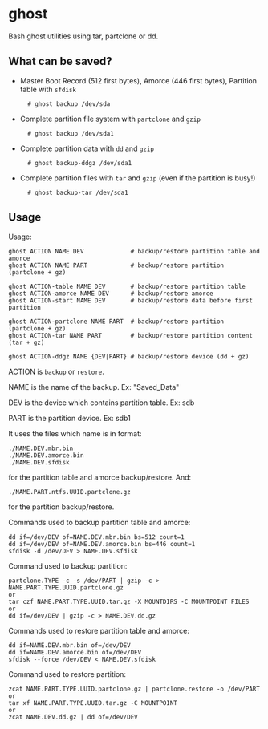 # ghost

Bash ghost utilities using tar, partclone or dd.

## What can be saved?

- Master Boot Record (512 first bytes), Amorce (446 first bytes), Partition table with `sfdisk`

        # ghost backup /dev/sda

- Complete partition file system with `partclone` and `gzip`

        # ghost backup /dev/sda1

- Complete partition data with `dd` and `gzip`

        # ghost backup-ddgz /dev/sda1

- Complete partition files with `tar` and `gzip` (even if the partition is busy!)

        # ghost backup-tar /dev/sda1

## Usage

Usage:

    ghost ACTION NAME DEV             # backup/restore partition table and amorce
    ghost ACTION NAME PART            # backup/restore partition (partclone + gz)

    ghost ACTION-table NAME DEV       # backup/restore partition table
    ghost ACTION-amorce NAME DEV      # backup/restore amorce
    ghost ACTION-start NAME DEV       # backup/restore data before first partition

    ghost ACTION-partclone NAME PART  # backup/restore partition (partclone + gz)
    ghost ACTION-tar NAME PART        # backup/restore partition content (tar + gz)

    ghost ACTION-ddgz NAME {DEV|PART} # backup/restore device (dd + gz)


ACTION is `backup` or `restore`.

NAME is the name of the backup. Ex: "Saved_Data"

DEV is the device which contains partition table. Ex: sdb

PART is the partition device. Ex: sdb1

It uses the files which name is in format:

    ./NAME.DEV.mbr.bin
    ./NAME.DEV.amorce.bin
    ./NAME.DEV.sfdisk

for the partition table and amorce backup/restore. And:

    ./NAME.PART.ntfs.UUID.partclone.gz

for the partition backup/restore.

Commands used to backup partition table and amorce:

    dd if=/dev/DEV of=NAME.DEV.mbr.bin bs=512 count=1
    dd if=/dev/DEV of=NAME.DEV.amorce.bin bs=446 count=1
    sfdisk -d /dev/DEV > NAME.DEV.sfdisk

Command used to backup partition:

    partclone.TYPE -c -s /dev/PART | gzip -c > NAME.PART.TYPE.UUID.partclone.gz
    or
    tar czf NAME.PART.TYPE.UUID.tar.gz -X MOUNTDIRS -C MOUNTPOINT FILES
    or
    dd if=/dev/DEV | gzip -c > NAME.DEV.dd.gz

Commands used to restore partition table and amorce:

    dd if=NAME.DEV.mbr.bin of=/dev/DEV
    dd if=NAME.DEV.amorce.bin of=/dev/DEV
    sfdisk --force /dev/DEV < NAME.DEV.sfdisk

Command used to restore partition:

    zcat NAME.PART.TYPE.UUID.partclone.gz | partclone.restore -o /dev/PART
    or
    tar xf NAME.PART.TYPE.UUID.tar.gz -C MOUNTPOINT
    or
    zcat NAME.DEV.dd.gz | dd of=/dev/DEV
